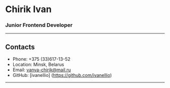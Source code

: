 # **Chirik Ivan**
### **Junior Frontend Developer**

---

## **Contacts**
  * Phone: +375 (33)617-13-52
  * Location: Minsk, Belarus
  * Email: vanya-chirik@mail.ru
  * GitHub: [ivanellio] (https://github.com/ivanellio)


---



  

  